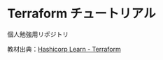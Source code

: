 # Terraform チュートリアル
個人勉強用リポジトリ

教材出典：[Hashicorp Learn - Terraform](https://learn.hashicorp.com/terraform)
